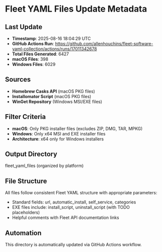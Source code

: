 # Fleet YAML Files Update Metadata

## Last Update
- **Timestamp**: 2025-08-16 18:04:29 UTC
- **GitHub Actions Run**: https://github.com/allenhouchins/fleet-software-yaml-collection/actions/runs/17011342678
- **Total Files Generated**: 6427
- **macOS Files**: 398
- **Windows Files**: 6029

## Sources
- **Homebrew Casks API** (macOS PKG files)
- **Installomator Script** (macOS PKG files)
- **WinGet Repository** (Windows MSI/EXE files)

## Filter Criteria
- **macOS**: Only PKG installer files (excludes ZIP, DMG, TAR, MPKG)
- **Windows**: Only x64 MSI and EXE installer files
- **Architecture**: x64 only for Windows installers

## Output Directory
fleet_yaml_files (organized by platform)

## File Structure
All files follow consistent Fleet YAML structure with appropriate parameters:
- Standard fields: url, automatic_install, self_service, categories
- EXE files include: install_script, uninstall_script (with TODO placeholders)
- Helpful comments with Fleet API documentation links

## Automation
This directory is automatically updated via GitHub Actions workflow.

